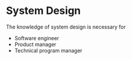 # System Design

The knowledge of system design is necessary for

- Software engineer
- Product manager
- Technical program manager

